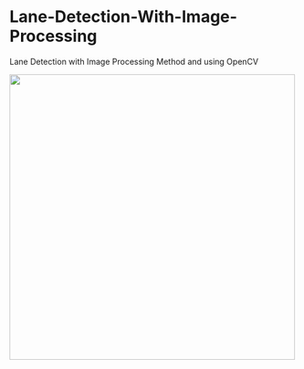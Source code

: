 # Lane-Detection-With-Image-Processing
 Lane Detection with Image Processing Method and using OpenCV

<img src="https://media2.giphy.com/media/lRMmAdZFyqnTmTXBFg/200.gif" width=500 />
